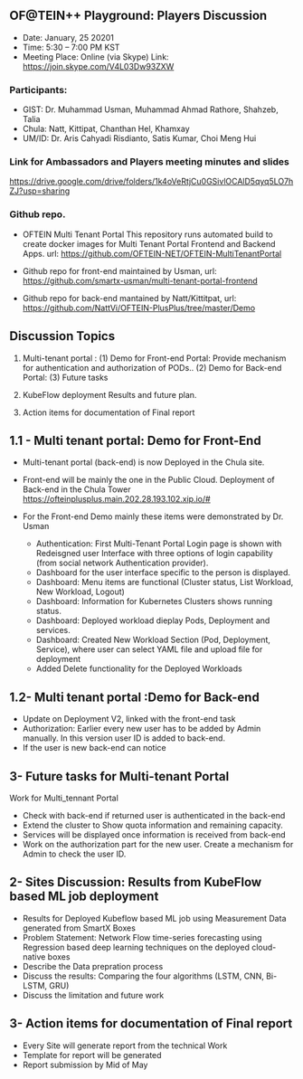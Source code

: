 ## OF@TEIN++ Playground: Players Discussion

* Date: January, 25 20201
* Time: 5:30 – 7:00 PM KST
* Meeting Place: Online (via Skype)
Link: https://join.skype.com/V4L03Dw93ZXW

### Participants:

*	GIST: 		Dr. Muhammad Usman, Muhammad Ahmad Rathore, Shahzeb, Talia
* Chula:    Natt, Kittipat,  Chanthan Hel, Khamxay
*	UM/ID: 		Dr. Aris Cahyadi Risdianto, Satis Kumar, Choi Meng Hui


### Link for Ambassadors and Players meeting minutes and slides
https://drive.google.com/drive/folders/1k4oVeRtjCu0GSivlOCAlD5qyq5LO7hZJ?usp=sharing
###  Github repo. 
	
* OFTEIN Multi Tenant Portal
This repository runs automated build to create docker images for Multi Tenant Portal Frontend and Backend Apps.
url: https://github.com/OFTEIN-NET/OFTEIN-MultiTenantPortal

* Github repo for front-end maintained by Usman, url: https://github.com/smartx-usman/multi-tenant-portal-frontend

* Github repo for back-end  mantained by Natt/Kittitpat, url: https://github.com/NattVi/OFTEIN-PlusPlus/tree/master/Demo

## Discussion Topics

1. Multi-tenant portal : 
  (1) Demo for Front-end Portal: Provide mechanism for authentication and authorization of PODs..
  (2) Demo for Back-end Portal:
  (3) Future tasks

1.  KubeFlow deployment Results and future plan.

1. Action items for documentation of Final report


## 1.1 - Multi tenant portal: Demo for Front-End
* Multi-tenant portal (back-end) is now Deployed  in the Chula site. 
* Front-end will be mainly the one in the Public Cloud. Deployment of Back-end in the Chula Tower
https://ofteinplusplus.main.202.28.193.102.xip.io/#
* For the Front-end Demo mainly these items were demonstrated by Dr. Usman

  * Authentication: First Multi-Tenant Portal Login page is shown with Redeisgned user Interface with three options of login capability (from social network Authentication provider).
  * Dashboard for the user interface specific to the person is displayed. 
  * Dashboard: Menu items are functional (Cluster status, List Workload, New Workload, Logout)
  * Dashboard: Information for Kubernetes Clusters shows running status. 
  * Dashboard: Deployed workload dieplay Pods, Deployment and services. 
  * Dashboard: Created New Workload Section (Pod, Deployment, Service), where user can select YAML file and upload file for deployment
  * Added Delete functionality for the Deployed Workloads
 
## 1.2- Multi tenant portal :Demo for Back-end
* Update on Deployment V2, linked with the front-end task
* Authorization: Earlier every new user has to be added by Admin manually. In this version user ID is added to back-end.
* If the user is new back-end can notice
  
## 3- Future tasks for Multi-tenant Portal

Work for Multi_tennant Portal
 * Check with back-end if returned user is authenticated in the back-end
 * Extend the cluster to Show quota information and remaining capacity. 
 * Services will be displayed once information is received from back-end
 * Work on the authorization part for the new user. Create a mechanism for Admin to check the user ID.

## 2- Sites Discussion:  Results from KubeFlow based ML job deployment 
* Results for Deployed Kubeflow based ML job using Measurement Data generated from SmartX Boxes
* Problem Statement: Network Flow time-series forecasting using Regression based deep learning techniques on the deployed cloud-native boxes
* Describe the Data prepration process
* Discuss the results: Comparing the four algorithms (LSTM, CNN, Bi-LSTM, GRU)
* Discuss the limitation and future work

## 3- Action items for documentation of Final report
 * Every Site will generate report from the technical Work 
 * Template for report will be generated
 * Report submission by Mid of May






